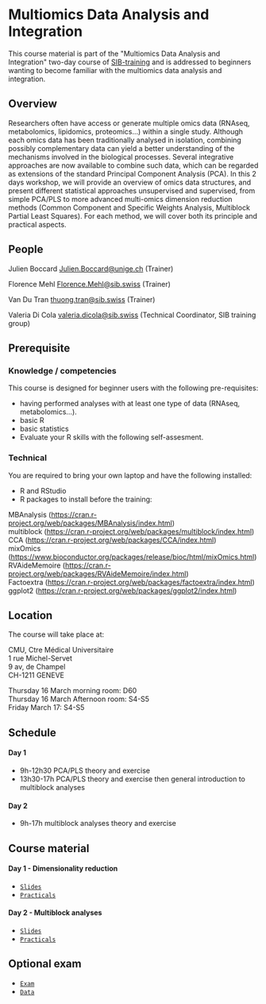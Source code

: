 # Multiomics Data Analysis and Integration

This course material is part of the "Multiomics Data Analysis and Integration" two-day course of [SIB-training](https://www.sib.swiss/training/who-can-benefit) and is addressed to beginners wanting to become familiar with the multiomics data analysis and integration.

## Overview

Researchers often have access or generate multiple omics data (RNAseq, metabolomics, lipidomics, proteomics…) within a single study. Although each omics data has been traditionally analysed in isolation, combining possibly complementary data can yield a better understanding of the mechanisms involved in the biological processes. Several integrative approaches are now available to combine such data, which can be regarded as extensions of the standard Principal Component Analysis (PCA).
In this 2 days workshop, we will provide an overview of omics data structures, and present different statistical approaches unsupervised and supervised, from simple PCA/PLS to more advanced multi-omics dimension reduction methods (Common Component and Specific Weights Analysis, Multiblock Partial Least Squares). For each method, we will cover both its principle and practical aspects.

## People 

Julien Boccard <Julien.Boccard@unige.ch> (Trainer)	 

Florence Mehl <Florence.Mehl@sib.swiss> (Trainer)	 

Van Du Tran <thuong.tran@sib.swiss> (Trainer)	 

Valeria Di Cola  <valeria.dicola@sib.swiss> (Technical Coordinator, SIB training group) 

## Prerequisite

### Knowledge / competencies

This course is designed for beginner users with the following pre-requisites:
 - having performed analyses with at least one type of data (RNAseq, metabolomics…).
 - basic R
 - basic statistics
 - Evaluate your R skills with the following self-assesment.

### Technical

You are required to bring your own laptop and have the following installed:
 - R and RStudio
 - R packages to install before the training: 

MBAnalysis (https://cran.r-project.org/web/packages/MBAnalysis/index.html)  
multiblock (https://cran.r-project.org/web/packages/multiblock/index.html)  
CCA (https://cran.r-project.org/web/packages/CCA/index.html)  
mixOmics (https://www.bioconductor.org/packages/release/bioc/html/mixOmics.html)  
RVAideMemoire (https://cran.r-project.org/web/packages/RVAideMemoire/index.html)  
Factoextra (https://cran.r-project.org/web/packages/factoextra/index.html)  
ggplot2 (https://cran.r-project.org/web/packages/ggplot2/index.html)  

## Location 

The course will take place at:

CMU, Ctre Médical Universitaire  
1 rue Michel-Servet  
9 av, de Champel  
CH-1211 GENEVE 

Thursday 16 March morning room: D60  
Thursday 16 March Afternoon room: S4-S5  
Friday March 17: S4-S5  

## Schedule 

#### Day 1  
- 9h-12h30 PCA/PLS theory and exercise  
- 13h30-17h PCA/PLS theory and exercise then general introduction to multiblock analyses

#### Day 2  
- 9h-17h multiblock analyses theory and exercise

## Course material

#### Day 1 - Dimensionality reduction
 - [`Slides`](dimensionality_reduction/Lecture_dimensionality_reduction_VanDuTran.pdf)
 - [`Practicals`](dimensionality_reduction/practicals_dimensionality_reduction.html)

#### Day 2 - Multiblock analyses
 - [`Slides`](multiblock_analyses/Lecture_multiblock_analyses_JulienBoccard.pdf)
 - [`Practicals`](multiblock_analyses/practicals_multiblock_analyses.pptx)
 
 ## Optional exam  
 
 - [`Exam`](exam/exam.pptx)  
 - [`Data`](exam/NCI60_dataset_cut.xlsx)
 
 
 
 
